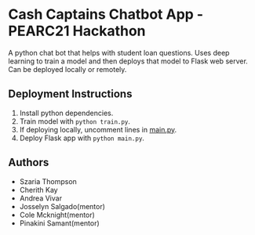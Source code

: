 # Cash Captains Chatbot App - PEARC21 Hackathon

A python chat bot that helps with student loan questions. 
Uses deep learning to train a model and then deploys that model to Flask web server.
Can be deployed locally or remotely. 

## Deployment Instructions
1. Install python dependencies. 
2. Train model with `python train.py`.
3. If deploying locally, uncomment lines in [main.py](https://github.com/cherithkay/cash-captains/blob/master/webapp/main.py).
4. Deploy Flask app with `python main.py`. 

## Authors 
- Szaria Thompson
- Cherith Kay 
- Andrea Vivar
- Josselyn Salgado(mentor)
- Cole Mcknight(mentor)
- Pinakini Samant(mentor)


